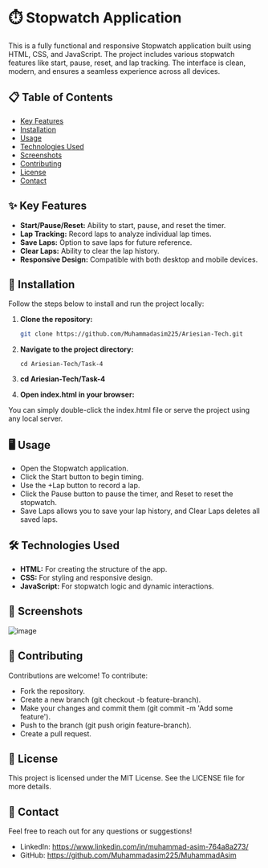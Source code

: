 # ⏱️ Stopwatch Application

This is a fully functional and responsive Stopwatch application built using HTML, CSS, and JavaScript. The project includes various stopwatch features like start, pause, reset, and lap tracking. The interface is clean, modern, and ensures a seamless experience across all devices.

## 📋 Table of Contents

- [Key Features](#-key-features)
- [Installation](#-installation)
- [Usage](#-usage)
- [Technologies Used](#-technologies-used)
- [Screenshots](#-screenshots)
- [Contributing](#-contributing)
- [License](#-license)
- [Contact](#-contact)

## ✨ Key Features

- **Start/Pause/Reset:** Ability to start, pause, and reset the timer.
- **Lap Tracking:** Record laps to analyze individual lap times.
- **Save Laps:** Option to save laps for future reference.
- **Clear Laps:** Ability to clear the lap history.
- **Responsive Design:** Compatible with both desktop and mobile devices.

## 🚀 Installation

Follow the steps below to install and run the project locally:

1. **Clone the repository:**

   ```bash
   git clone https://github.com/Muhammadasim225/Ariesian-Tech.git

2. **Navigate to the project directory:**
   
   ```
   cd Ariesian-Tech/Task-4

3. **cd Ariesian-Tech/Task-4**

4. **Open index.html in your browser:**

You can simply double-click the index.html file or serve the project using any local server.


## 🖥️ Usage

- Open the Stopwatch application.
- Click the Start button to begin timing.
- Use the +Lap button to record a lap.
- Click the Pause button to pause the timer, and Reset to reset the stopwatch.
- Save Laps allows you to save your lap history, and Clear Laps deletes all saved laps.


## 🛠️ Technologies Used

- **HTML:** For creating the structure of the app.
- **CSS:** For styling and responsive design.
- **JavaScript:** For stopwatch logic and dynamic interactions.

## 📸 Screenshots

![image](https://github.com/user-attachments/assets/8a718d32-f58e-4b86-b8c5-ea34a8d63fa0)

## 🤝 Contributing

Contributions are welcome! To contribute:
- Fork the repository.
- Create a new branch (git checkout -b feature-branch).
- Make your changes and commit them (git commit -m 'Add some feature').
- Push to the branch (git push origin feature-branch).
- Create a pull request.

## 📜 License

This project is licensed under the MIT License. See the LICENSE file for more details.

## 📧 Contact

Feel free to reach out for any questions or suggestions!

- LinkedIn: https://www.linkedin.com/in/muhammad-asim-764a8a273/
- GitHub: https://github.com/Muhammadasim225/MuhammadAsim

